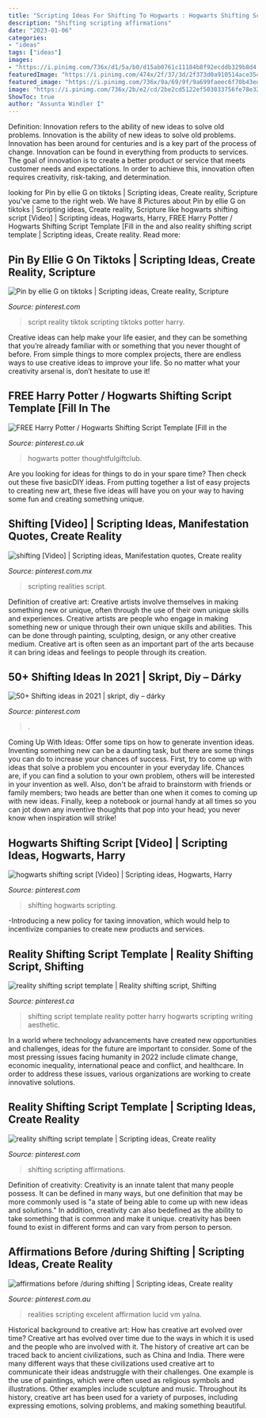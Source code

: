 ```yaml
---
title: "Scripting Ideas For Shifting To Hogwarts : Hogwarts Shifting Script [video]"
description: "Shifting scripting affirmations"
date: "2023-01-06"
categories:
- "ideas"
tags: ["ideas"]
images:
- "https://i.pinimg.com/736x/d1/5a/b0/d15ab0761c11184b8f92ecddb329b8d4.jpg"
featuredImage: "https://i.pinimg.com/474x/2f/37/3d/2f373d0a910514ace354d9d0ae4fe9d1.jpg"
featured_image: "https://i.pinimg.com/736x/9a/69/9f/9a699faeec6f70b43ed367287de0bf24.jpg"
image: "https://i.pinimg.com/736x/2b/e2/cd/2be2cd5122ef503033756fe78e32c0cb.jpg"
ShowToc: true
author: "Assunta Windler I"
---
```



Definition: Innovation refers to the ability of new ideas to solve old problems.
Innovation is the ability of new ideas to solve old problems. Innovation has been around for centuries and is a key part of the process of change. Innovation can be found in everything from products to services. The goal of innovation is to create a better product or service that meets customer needs and expectations. In order to achieve this, innovation often requires creativity, risk-taking, and determination.

	

		
looking for Pin by ellie G on tiktoks | Scripting ideas, Create reality, Scripture you've came to the right web. We have 8 Pictures about Pin by ellie G on tiktoks | Scripting ideas, Create reality, Scripture like hogwarts shifting script [Video] | Scripting ideas, Hogwarts, Harry, FREE Harry Potter / Hogwarts Shifting Script Template [Fill in the and also reality shifting script template | Scripting ideas, Create reality. Read more:
		
    
## Pin By Ellie G On Tiktoks | Scripting Ideas, Create Reality, Scripture

<img loading=lazy src="https://i.pinimg.com/736x/2b/e2/cd/2be2cd5122ef503033756fe78e32c0cb.jpg" onerror="this.onerror=null;this.src='https://tse3.mm.bing.net/th?id=OIP.b2xsbmbtJvYdBZmO41uvawHaNK&amp;pid=15.1';" alt="Pin by ellie G on tiktoks | Scripting ideas, Create reality, Scripture">

_Source: pinterest.com_

>script reality tiktok scripting tiktoks potter harry. 

	

Creative ideas can help make your life easier, and they can be something that you’re already familiar with or something that you never thought of before. From simple things to more complex projects, there are endless ways to use creative ideas to improve your life. So no matter what your creativity arsenal is, don’t hesitate to use it!

    
## FREE Harry Potter / Hogwarts Shifting Script Template [Fill In The

<img loading=lazy src="https://i.pinimg.com/736x/34/6e/33/346e3324a12e60ce3e9442ce06550978.jpg" onerror="this.onerror=null;this.src='https://tse1.mm.bing.net/th?id=OIP.FuQV2EaLegeoS_lmK3OESwHaLH&amp;pid=15.1';" alt="FREE Harry Potter / Hogwarts Shifting Script Template [Fill in the">

_Source: pinterest.co.uk_

>hogwarts potter thoughtfulgiftclub. 

	

Are you looking for ideas for things to do in your spare time? Then check out these five basicDIY ideas. From putting together a list of easy projects to creating new art, these five ideas will have you on your way to having some fun and creating something unique.

    
## Shifting [Video] | Scripting Ideas, Manifestation Quotes, Create Reality

<img loading=lazy src="https://i.pinimg.com/736x/3f/c1/ea/3fc1ea44cd748f6144663bd45b5cf2cd.jpg" onerror="this.onerror=null;this.src='https://tse1.mm.bing.net/th?id=OIP.pSI4BKETmDLvY6z5VwVnVgHaNK&amp;pid=15.1';" alt="shifting [Video] | Scripting ideas, Manifestation quotes, Create reality">

_Source: pinterest.com.mx_

>scripting realities script. 

	

Definition of creative art: Creative artists involve themselves in making something new or unique, often through the use of their own unique skills and experiences.
Creative artists are people who engage in making something new or unique through their own unique skills and abilities. This can be done through painting, sculpting, design, or any other creative medium. Creative art is often seen as an important part of the arts because it can bring ideas and feelings to people through its creation.

    
## 50+ Shifting Ideas In 2021 | Skript, Diy – Dárky

<img loading=lazy src="https://i.pinimg.com/474x/2f/37/3d/2f373d0a910514ace354d9d0ae4fe9d1.jpg" onerror="this.onerror=null;this.src='https://tse1.mm.bing.net/th?id=OIP.GInTtrdOaUmBdsY_-eco5QAAAA&amp;pid=15.1';" alt="50+ Shifting ideas in 2021 | skript, diy – dárky">

_Source: pinterest.com_

>. 

	

Coming Up With Ideas: Offer some tips on how to generate invention ideas.
Inventing something new can be a daunting task, but there are some things you can do to increase your chances of success. First, try to come up with ideas that solve a problem you encounter in your everyday life. Chances are, if you can find a solution to your own problem, others will be interested in your invention as well. Also, don't be afraid to brainstorm with friends or family members; two heads are better than one when it comes to coming up with new ideas. Finally, keep a notebook or journal handy at all times so you can jot down any inventive thoughts that pop into your head; you never know when inspiration will strike!

    
## Hogwarts Shifting Script [Video] | Scripting Ideas, Hogwarts, Harry

<img loading=lazy src="https://i.pinimg.com/736x/60/49/01/604901a7e37a7286a96cfe2316ea764a.jpg" onerror="this.onerror=null;this.src='https://tse1.mm.bing.net/th?id=OIP.ZIwubOsx7oOerwO4OSQtpgHaNK&amp;pid=15.1';" alt="hogwarts shifting script [Video] | Scripting ideas, Hogwarts, Harry">

_Source: pinterest.com_

>shifting hogwarts scripting. 

	

-Introducing a new policy for taxing innovation, which would help to incentivize companies to create new products and services.

    
## Reality Shifting Script Template | Reality Shifting Script, Shifting

<img loading=lazy src="https://i.pinimg.com/736x/d1/5a/b0/d15ab0761c11184b8f92ecddb329b8d4.jpg" onerror="this.onerror=null;this.src='https://tse4.mm.bing.net/th?id=OIP.gsbchnepAK0vx_xF0hS0vAHaJm&amp;pid=15.1';" alt="reality shifting script template | Reality shifting script, Shifting">

_Source: pinterest.ca_

>shifting script template reality potter harry hogwarts scripting writing aesthetic. 

	

In a world where technology advancements have created new opportunities and challenges, ideas for the future are important to consider. Some of the most pressing issues facing humanity in 2022 include climate change, economic inequality, international peace and conflict, and healthcare. In order to address these issues, various organizations are working to create innovative solutions.

    
## Reality Shifting Script Template | Scripting Ideas, Create Reality

<img loading=lazy src="https://i.pinimg.com/736x/3a/88/e7/3a88e7bbbcc844e6fb2125e04bf55433.jpg" onerror="this.onerror=null;this.src='https://tse4.mm.bing.net/th?id=OIP.hHnlAFYIWIkxmeVY5sBEoAHaPp&amp;pid=15.1';" alt="reality shifting script template | Scripting ideas, Create reality">

_Source: pinterest.com_

>shifting scripting affirmations. 

	

Definition of creativity:
Creativity is an innate talent that many people possess. It can be defined in many ways, but one definition that may be more commonly used is "a state of being able to come up with new ideas and solutions." In addition, creativity can also bedefined as the ability to take something that is common and make it unique. creativity has been found to exist in different forms and can vary from person to person.

    
## Affirmations Before /during Shifting | Scripting Ideas, Create Reality

<img loading=lazy src="https://i.pinimg.com/736x/9a/69/9f/9a699faeec6f70b43ed367287de0bf24.jpg" onerror="this.onerror=null;this.src='https://tse3.mm.bing.net/th?id=OIP.PI9yGsMNMMQKr1gmiLczQgHaLD&amp;pid=15.1';" alt="affirmations before /during shifting | Scripting ideas, Create reality">

_Source: pinterest.com.au_

>realities scripting excelent affirmation lucid vm yalna. 

	

Historical background to creative art: How has creative art evolved over time?
Creative art has evolved over time due to the ways in which it is used and the people who are involved with it. The history of creative art can be traced back to ancient civilizations, such as China and India. There were many different ways that these civilizations used creative art to communicate their ideas andstruggle with their challenges. One example is the use of paintings, which were often used as religious symbols and illustrations. Other examples include sculpture and music. Throughout its history, creative art has been used for a variety of purposes, including expressing emotions, solving problems, and making something beautiful.

